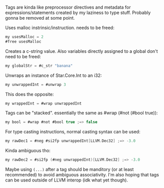 Tags are kinda like preprocessor directives and metadata for expressions/statements created by my laziness to type stuff.
Probably gonna be removed at some point.

Uses malloc instrinsic/instruction. needs to be freed:
```swift
my usesMalloc = 2
#free usesMalloc
```

Creates a c-string value.
Also variables directly assigned to a global don't need to be freed:
```swift
my globalStr = #c_str "banana"
```

Unwraps an instance of Star.Core.Int to an i32:
```swift
my unwrappedInt = #unwrap 3
```

This does the opposite:
```swift
my wrappedInt = #wrap unwrappedInt
```

Tags can be "stacked". essentially the same as #wrap (#not (#bool true)):
```swift
my bool = #wrap #not #bool true ;=> false
```

For type casting instructions, normal casting syntax can be used:
```swift
my rawDec1 = #neg #si2fp unwrappedInt[LLVM.Dec32] ;=> -3.0
```

Kinda ambiguous tho:
```swift
my rawDec2 = #si2fp (#neg unwrappedInt)[LLVM.Dec32] ;=> -3.0
```

Maybe using `(...)` after a tag should be manditory (or at least recommended) to avoid ambiguous associativity.
I'm also hoping that tags can be used outside of LLVM interop (idk what yet though).
